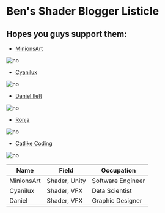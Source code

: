 # Ben's Shader Blogger Listicle
## Hopes you guys support them:

- [MinionsArt](https://minionsart.github.io/tutorials/?type=built-in)

![no](https://yt3.googleusercontent.com/ytc/AIdro_ko4FynnlI8x1ENLYsT5w2tkOCIn_CSUDQUrPTmDHuhrQ=s900-c-k-c0x00ffffff-no-rj)

- [Cyanilux](https://www.cyanilux.com)
  
![no](https://avatars.githubusercontent.com/u/69320946?v=4)

- [Daniel Ilett](https://danielilett.com)
  
![no](https://avatars.githubusercontent.com/u/10574145?v=4)

- [Ronja](https://www.ronja-tutorials.com)
  
![no](https://opengraph.githubassets.com/7f1ede68fb55c55e5568fe4f3de6e9313f729dd1fe6d5d831b056058398d81bf/ronja-tutorials/ShaderTutorials)

- [Catlike Coding](https://catlikecoding.com)
  
![no](https://encrypted-tbn0.gstatic.com/images?q=tbn:ANd9GcQl_qezNCPmFeBZI9w4uFM88iE048R379oYqQ&s)


| Name           | Field | Occupation       |
|----------------|-----|------------------|
| MinionsArt     | Shader, Unity | Software Engineer|
| Cyanilux       | Shader, VFX| Data Scientist   |
| Daniel        | Shader, VFX | Graphic Designer |
